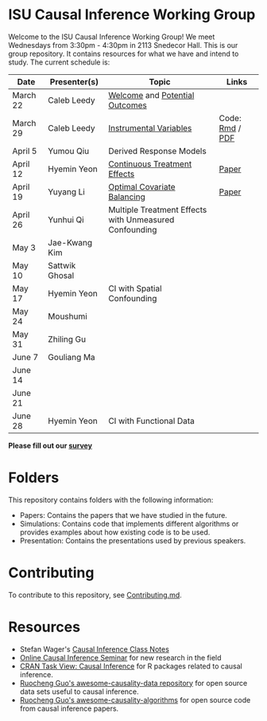 
# ISU Causal Inference Working Group

Welcome to the ISU Causal Inference Working Group! We meet Wednesdays from
3:30pm - 4:30pm in 2113 Snedecor Hall. This is our group repository. It
contains resources for what we have and intend to study. The current schedule
is:

| Date     | Presenter(s)   | Topic                                                                                                | Links                                                                       |
| -----    | ----------     | ------                                                                                               | ----                                                                        |
| March 22 | Caleb Leedy    | [Welcome](Presentations/welcome_032223.pdf) and [Potential Outcomes](Presentations/intro_032223.pdf) |                                                                             |
| March 29 | Caleb Leedy    | [Instrumental Variables](Presentations/iv.pdf)                                                       | Code: [Rmd](Simulations/est_ate_iv.Rmd) / [PDF](Simulations/est_ate_iv.pdf) |
| April 5  | Yumou Qiu      | Derived Response Models                                                                              |                                                                             |
| April 12 | Hyemin Yeon    | [Continuous Treatment Effects](Presentations/CIWG_20230412_HyeminYeon_ContTrt.pdf)                   | [Paper](https://tinyurl.com/mdxy5nu9)                                       |
| April 19 | Yuyang Li      | [Optimal Covariate Balancing](Presentations/Optimal_Covariate_Balancing_0419.pdf)                    | [Paper](https://tinyurl.com/3dtxcw6y)                                       |
| April 26 | Yunhui Qi      | Multiple Treatment Effects with Unmeasured Confounding                                               |                                                                             |
| May 3    | Jae-Kwang Kim  |                                                                                                      |                                                                             |
| May 10   | Sattwik Ghosal |                                                                                                      |                                                                             |
| May 17   | Hyemin Yeon    | CI with Spatial Confounding                                                                          |                                                                             |
| May 24   | Moushumi       |                                                                                                      |                                                                             |
| May 31   | Zhiling Gu     |                                                                                                      |                                                                             |
| June 7   | Gouliang Ma    |                                                                                                      |                                                                             |
| June 14  |                |                                                                                                      |                                                                             |
| June 21  |                |                                                                                                      |                                                                             |
| June 28  | Hyemin Yeon    | CI with Functional Data                                                                              |                                                                             |


**Please fill out our [survey](https://forms.gle/Bc3gPvWuRnTWU2gy5)**

# Folders

This repository contains folders with the following information:

* Papers: Contains the papers that we have studied in the future.
* Simulations: Contains code that implements different algorithms or provides
  examples about how existing code is to be used.
* Presentation: Contains the presentations used by previous speakers.

# Contributing

To contribute to this repository, see [Contributing.md](Contributing.md).

# Resources

* Stefan Wager's [Causal Inference Class
  Notes](https://web.stanford.edu/~swager/stats361.pdf)
* [Online Causal Inference Seminar](https://sites.google.com/view/ocis/home)
  for new research in the field
* [CRAN Task View: Causal
  Inference](https://cran.r-project.org/web/views/CausalInference.html) for R
  packages related to causal inference.
* [Ruocheng Guo's awesome-causality-data
  repository](https://github.com/rguo12/awesome-causality-data) for open source
  data sets useful to causal inference.
* [Ruocheng Guo's
  awesome-causality-algorithms](https://github.com/rguo12/awesome-causality-algorithms)
  for open source code from causal inference papers.
